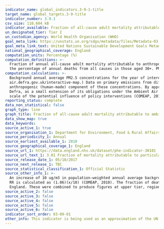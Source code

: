 ```yaml
---
indicator_name: global_indicators.3-9-1-title
target_name: global_targets.3-9-title
indicator_number: 3.9.1
csv_size: 110.604 kB
indicator_available: Fraction of all-cause adult mortality attributable to ambient anthropogenic particulate air pollution (measured as fine particulate matter, PM2.5)
un_designated_tier: Tier I
un_custodian_agency: World Health Organisation (WHO)
goal_meta_link: https://unstats.un.org/sdgs/metadata/files/Metadata-03-09-01.pdf
goal_meta_link_text: United Nations Sustainable Development Goals Metadata (PDF 216 KB)
national_geographical_coverage: England
computation_units: Percentage (%)
computation_definitions: >-
  Fraction of annual all-cause adult mortality attributable to anthropogenic (human-made) particulate air pollution (measured as fine particulate matter, PM2.5). Mortality burden associated with long-term exposure to anthropogenic particulate air pollution at current levels, expressed as
  the percentage of annual deaths from all causes in those aged 30+. PM2.5 means the mass (in micrograms) per cubic metre of air of individual particles with an aerodynamic diameter generally less than 2.5 micrometers. PM2.5 is also known as fine particulate matter.
computation_calculations: >-
  Background annual average PM2.5 concentrations for the year of interest are modelled on a 1km x 1km grid using an air dispersion model, and calibrated using measured concentrations taken from background sites in Defra’s Automatic Urban and Rural Network (http://uk-
  air.defra.gov.uk/interactive-map.) Data on primary emissions from different sources and a combination of measurement data for secondary inorganic aerosol and models for sources not included in the emission inventory (including re-suspension of dusts) are used to estimate the
  anthropogenic (human-made) component of these concentrations. By approximating LA boundaries to the 1km by 1km grid, and using census population data, population weighted background PM2.5 concentrations for each lower tier LA are calculated. This work is completed under contract to
  Defra, as a small extension of its obligations under the Ambient Air Quality Directive (2008/50/EC). Concentrations of anthropogenic, rather than total, PM2.5 are used as the basis for this indicator, as burden estimates based on total PM2.5 might give a misleading impression of the
  scale of the potential influence of policy interventions (COMEAP, 2012).
reporting_status: complete
data_non_statistical: false
graph_type: line
graph_title: Fraction of all-cause adult mortality attributable to ambient anthropogenic particulate air pollution (measured as fine particulate matter, PM2.5)
data_show_map: true
data_keywords:  
source_active_1: true
source_organisation_1: Department for Environment, Food & Rural Affairs (Defra) and Air Pollution and Climate Change Group Public Health England (COMEAP)
source_periodicity_1: Annual
source_earliest_available_1: 2010
source_geographical_coverage_1: England
source_url_1: https://data.england.nhs.uk/dataset/phe-indicator-30101
source_url_text_1: 3.01 Fraction of mortality attributable to particulate air pollution
source_release_date_1: 05/10/2017
source_next_release_1: TBC
source_statistical_classification_1: Official Statistic
source_other_info_1: >-
  An increase of 10 ug/m3 in population-weighted annual average background concentration of PM2.5* is assumed to increase all-cause mortality rates by a unit relative risk (RR) factor of 1.06. For a population-weighted modelled annual average anthropogenic background PM2.5 concentration x,
  RR is calculated as (1.06)(x/10) (COMEAP, 2010). The fraction of deaths attributable to PM2.5 is expressed as a percentage, calculated as 100*(RR-1)/RR. Population-weighted annual average concentrations of anthropogenic PM2.5 were provided by AEA for all lower tier and unitary LAs within
  England. These were combined to produce figures at upper tier, regional and national level so that attributable fractions can be calculated at those scales also. The 2011 data for Cornwall and Isles of Scilly have been combined.
source_active_2: false
source_active_3: false
source_active_4: false
source_active_5: false
source_active_6: false
indicator_sort_order: 03-09-01
other_info: This indicator is being used as an approximation of the UN SDG Indicator. Where possible, we will work to identify or develop UK data to meet the global indicator specification. This indicator has been identified in collaboration with topic experts.
---
```

